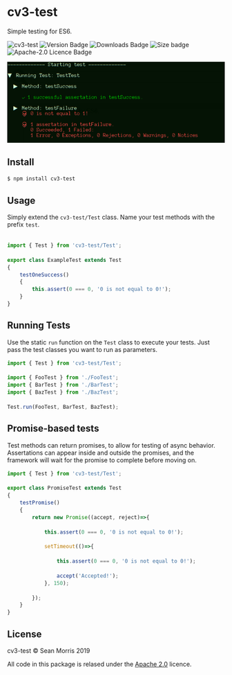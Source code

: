 # cv3-test

Simple testing for ES6.

![cv3-test](https://img.shields.io/badge/cv3-test-darkred?style=for-the-badge) ![Version Badge](https://img.shields.io/npm/v/cv3-test?label=ver&style=for-the-badge) ![Downloads Badge](https://img.shields.io/npm/dm/cv3-test?color=338800&style=for-the-badge) ![Size badge](https://img.shields.io/github/languages/code-size/seanmorris/cv3-test?style=for-the-badge) ![Apache-2.0 Licence Badge](https://img.shields.io/npm/l/cv3-test?color=338800&style=for-the-badge)

![screenshot](https://raw.githubusercontent.com/seanmorris/cv3-test/master/screenshot.png)

## Install

```bash
$ npm install cv3-test
```

## Usage

Simply extend the `cv3-test/Test` class. Name your test methods with the prefix `test`.


```javascript

import { Test } from 'cv3-test/Test';

export class ExampleTest extends Test
{
    testOneSuccess()
    {
        this.assert(0 === 0, '0 is not equal to 0!');
    }
}
```

## Running Tests

Use the static `run` function on the `Test` class to execute your tests. Just pass the test classes you want to run as parameters.

```javascript
import { Test } from 'cv3-test/Test';

import { FooTest } from './FooTest';
import { BarTest } from './BarTest';
import { BazTest } from './BazTest';

Test.run(FooTest, BarTest, BazTest);
```

## Promise-based tests

Test methods can return promises, to allow for testing of async behavior. Assertations can appear inside and outside the promises, and the framework will wait for the promise to complete before moving on.


```javascript
import { Test } from 'cv3-test/Test';

export class PromiseTest extends Test
{
    testPromise()
    {
        return new Promise((accept, reject)=>{

            this.assert(0 === 0, '0 is not equal to 0!');

            setTimeout(()=>{

                this.assert(0 === 0, '0 is not equal to 0!');

                accept('Accepted!');
            }, 150);

        });
    }
}
```

## License 

cv3-test &copy; Sean Morris 2019

All code in this package is relased under the [Apache 2.0](https://www.apache.org/licenses/LICENSE-2.0) licence.

